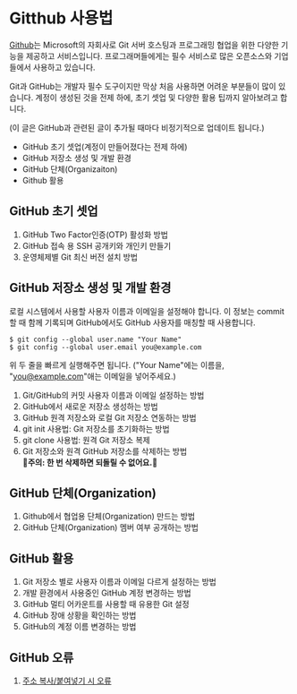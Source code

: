 # Gitthub 사용법


[Github](https://github.com/)는 Microsoft의 자회사로 Git 서버 호스팅과 프로그래밍 협업을 위한 다양한 기능을 제공하고 서비스입니다. 프로그래머들에게는 필수 서비스로 많은 오픈소스와 기업들에서 사용하고 있습니다.  
  
Git과 GitHub는 개발자 필수 도구이지만 막상 처음 사용하면 어려운 부분들이 많이 있습니다. 계정이 생성된 것을 전제 하에, 초기 셋업 및 다양한 활용 팁까지 알아보려고 합니다.  
  
(이 글은 GitHub과 관련된 글이 추가될 때마다 비정기적으로 업데이트 됩니다.)  
- GitHub 초기 셋업(계정이 만들어졌다는 전제 하에)
- GitHub 저장소 생성 및 개발 환경
- GitHub 단체(Organizaiton)
- Github 활용  

## **GitHub 초기 셋업**
1. GitHub Two Factor인증(OTP) 활성화 방법
2. GitHub 접속 용 SSH 공개키와 개인키 만들기
3. 운영체제별 Git 최신 버전 설치 방법  

## **GitHub 저장소 생성 및 개발 환경**
로컬 시스템에서 사용할 사용자 이름과 이메일을 설정해야 합니다. 이 정보는 commit할 때 함께 기록되며 GitHub에서도 GitHub 사용자를 매칭할 때 사용합니다.  
```
$ git config --global user.name "Your Name"
$ git config --global user.email you@example.com
```
위 두 줄을 빠르게 실행해주면 됩니다. ("Your Name"에는 이름을, "you@example.com"애는 이메일을 넣어주세요.)  
1. Git/GitHub의 커밋 사용자 이름과 이메일 설정하는 방법
2. GitHub에서 새로운 저장소 생성하는 방법
3. GitHub 원격 저장소와 로컬 Git 저장소 연동하는 방법
4. git init 사용법: Git 저장소를 초기화하는 방법
5. git clone 사용법: 원격 Git 저장소 복제
6. Git 저장소와 원격 GitHub 저장소를 삭제하는 방법  
**🦂주의: 한 번 삭제하면 되돌릴 수 없어요.🦂**

## GitHub 단체(Organization)
1. Github에서 협업용 단체(Organization) 만드는 방법
2. GitHub 단체(Organization) 멤버 여부 공개하는 방법

## GitHub 활용
1. Git 저장소 별로 사용자 이름과 이메일 다르게 설정하는 방법
2. 개발 환경에서 사용중인 GitHub 계정 변경하는 방법
3. GitHub 멀티 어카운트를 사용할 때 유용한 Git 설정
4. GitHub 장애 상황을 확인하는 방법
5. GitHub의 계정 이름 변경하는 방법

## GitHub 오류
1. [주소 복사/붙여넣기 시 오류](https://github.com/Lee-JaeWon/How_to_use_Github/blob/main/5.GitHub%20%EC%98%A4%EB%A5%98%20%EB%B0%8F%20%ED%95%B4%EA%B2%B0%20%EB%B0%A9%EC%95%88/GitHub_Error.md)



















